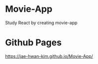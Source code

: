 # Movie-App
Study React by creating movie-app

# Github Pages
https://jae-hwan-kim.github.io/Movie-App/